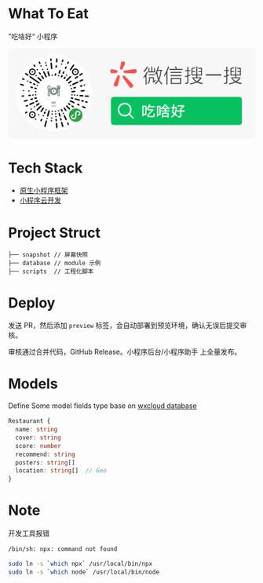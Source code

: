 # What To Eat

”吃啥好“ 小程序

![搜一搜](./snapshot/qrcode-and-search.png)

# Tech Stack

- [原生小程序框架](https://developers.weixin.qq.com/miniprogram/dev/reference)
- [小程序云开发](https://developers.weixin.qq.com/miniprogram/dev/wxcloud/basis/getting-started.html)

# Project Struct

```
├── snapshot // 屏幕快照
├── database // module 示例
├── scripts  // 工程化脚本
```

# Deploy

发送 PR，然后添加 `preview` 标签，会自动部署到预览环境，确认无误后提交审核。

审核通过合并代码，GitHub Release。小程序后台/小程序助手 上全量发布。

# Models

Define Some model fields type base on [wxcloud database](https://developers.weixin.qq.com/miniprogram/dev/wxcloud/guide/database/data-type.html)

```typescript
Restaurant {
  name: string
  cover: string
  score: number
  recommend: string
  posters: string[]
  location: string[]  // Geo
}
```

# Note

开发工具报错

```
/bin/sh: npx: command not found
```

```bash
sudo ln -s `which npx` /usr/local/bin/npx
sudo ln -s `which node` /usr/local/bin/node
```